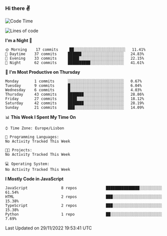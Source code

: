 ### Hi there :v:

<!--
**eusebioaddsilva/eusebioaddsilva** is a ✨ _special_ ✨ repository because its `README.md` (this file) appears on your GitHub profile.

<!--START_SECTION:waka-->
![Code Time](http://img.shields.io/badge/Code%20Time-35%20hrs%2012%20mins-blue)

![Lines of code](https://img.shields.io/badge/From%20Hello%20World%20I%27ve%20Written-643%20Thousand%20lines%20of%20code-blue)

**I'm a Night 🦉** 

```text
🌞 Morning    17 commits     ██░░░░░░░░░░░░░░░░░░░░░░░   11.41% 
🌆 Daytime    37 commits     ██████░░░░░░░░░░░░░░░░░░░   24.83% 
🌃 Evening    33 commits     █████░░░░░░░░░░░░░░░░░░░░   22.15% 
🌙 Night      62 commits     ██████████░░░░░░░░░░░░░░░   41.61%

```
📅 **I'm Most Productive on Thursday** 

```text
Monday       1 commits      ░░░░░░░░░░░░░░░░░░░░░░░░░   0.67% 
Tuesday      9 commits      █░░░░░░░░░░░░░░░░░░░░░░░░   6.04% 
Wednesday    6 commits      █░░░░░░░░░░░░░░░░░░░░░░░░   4.03% 
Thursday     43 commits     ███████░░░░░░░░░░░░░░░░░░   28.86% 
Friday       27 commits     ████░░░░░░░░░░░░░░░░░░░░░   18.12% 
Saturday     42 commits     ███████░░░░░░░░░░░░░░░░░░   28.19% 
Sunday       21 commits     ███░░░░░░░░░░░░░░░░░░░░░░   14.09%

```


📊 **This Week I Spent My Time On** 

```text
⌚︎ Time Zone: Europe/Lisbon

💬 Programming Languages: 
No Activity Tracked This Week

🐱‍💻 Projects: 
No Activity Tracked This Week

💻 Operating System: 
No Activity Tracked This Week

```

**I Mostly Code in JavaScript** 

```text
JavaScript               8 repos             ███████████████░░░░░░░░░░   61.54% 
HTML                     2 repos             ███░░░░░░░░░░░░░░░░░░░░░░   15.38% 
TypeScript               2 repos             ███░░░░░░░░░░░░░░░░░░░░░░   15.38% 
Python                   1 repo              ██░░░░░░░░░░░░░░░░░░░░░░░   7.69%

```



 Last Updated on 29/11/2022 19:53:41 UTC
<!--END_SECTION:waka-->
